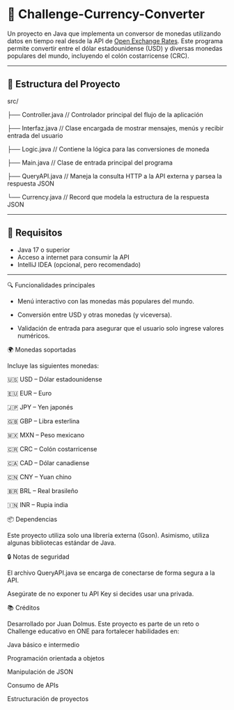 # 💱 Challenge-Currency-Converter

Un proyecto en Java que implementa un conversor de monedas utilizando datos en tiempo real desde la API de [Open Exchange Rates](https://openexchangerates.org/). Este programa permite convertir entre el dólar estadounidense (USD) y diversas monedas populares del mundo, incluyendo el colón costarricense (CRC).

---

## 📁 Estructura del Proyecto
src/

├── Controller.java // Controlador principal del flujo de la aplicación

├── Interfaz.java // Clase encargada de mostrar mensajes, menús y recibir entrada del usuario

├── Logic.java // Contiene la lógica para las conversiones de moneda

├── Main.java // Clase de entrada principal del programa

├── QueryAPI.java // Maneja la consulta HTTP a la API externa y parsea la respuesta JSON

└── Currency.java // Record que modela la estructura de la respuesta JSON


---

## 🔧 Requisitos

- Java 17 o superior
- Acceso a internet para consumir la API
- IntelliJ IDEA (opcional, pero recomendado)

---

🔍 Funcionalidades principales

- Menú interactivo con las monedas más populares del mundo.

- Conversión entre USD y otras monedas (y viceversa).

- Validación de entrada para asegurar que el usuario solo ingrese valores numéricos.



🌍 Monedas soportadas

Incluye las siguientes monedas:

🇺🇸 USD – Dólar estadounidense

🇪🇺 EUR – Euro

🇯🇵 JPY – Yen japonés

🇬🇧 GBP – Libra esterlina

🇲🇽 MXN – Peso mexicano

🇨🇷 CRC – Colón costarricense

🇨🇦 CAD – Dólar canadiense

🇨🇳 CNY – Yuan chino

🇧🇷 BRL – Real brasileño

🇮🇳 INR – Rupia india


📦 Dependencias

Este proyecto utiliza solo una librería externa (Gson). Asimismo, utiliza algunas bibliotecas estándar de Java.


🔒 Notas de seguridad

El archivo QueryAPI.java se encarga de conectarse de forma segura a la API.

Asegúrate de no exponer tu API Key si decides usar una privada.


📚 Créditos

Desarrollado por Juan Dolmus. Este proyecto es parte de un reto o Challenge educativo en ONE para fortalecer habilidades en:

Java básico e intermedio

Programación orientada a objetos

Manipulación de JSON

Consumo de APIs

Estructuración de proyectos

